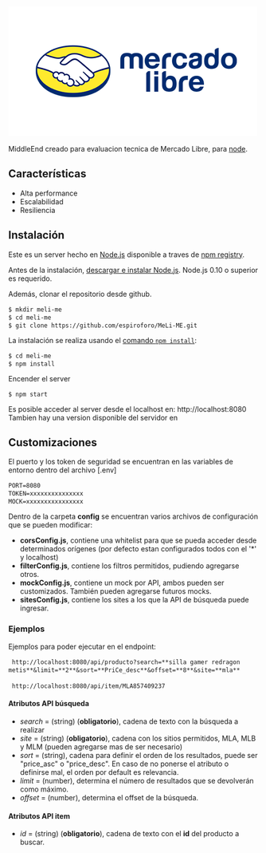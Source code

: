 ![Mercadolibre Logo](/public/images/mercadolibre.png)

  MiddleEnd creado para evaluacion tecnica de Mercado Libre, para [node](http://nodejs.org).




## Características

  * Alta performance
  * Escalabilidad
  * Resiliencia



## Instalación

Este es un server hecho en [Node.js](https://nodejs.org/en/) disponible a traves de [npm registry](https://www.npmjs.com/).

Antes de la instalación, [descargar e instalar Node.js](https://nodejs.org/en/download/).
Node.js 0.10 o superior es requerido.

Además, clonar el repositorio desde github.

```console
$ mkdir meli-me
$ cd meli-me
$ git clone https://github.com/espiroforo/MeLi-ME.git
```

La instalación se realiza usando el [comando `npm install`](https://docs.npmjs.com/getting-started/installing-npm-packages-locally):

```console
$ cd meli-me
$ npm install
```

Encender el server

```console
$ npm start
```
Es posible acceder al server desde el localhost en: http://localhost:8080
Tambien hay una version disponible del servidor en 



## Customizaciones

El puerto y los token de seguridad se encuentran en las variables de entorno dentro del archivo [.env]

```console
PORT=8080
TOKEN=xxxxxxxxxxxxxxx
MOCK=xxxxxxxxxxxxxxxx
```

Dentro de la carpeta **config** se encuentran varios archivos de configuración que se pueden modificar:

 * **corsConfig.js**, contiene una whitelist para que se pueda acceder desde determinados orígenes (por defecto estan configurados todos con el '*' y localhost)
 * **filterConfig.js**, contiene los filtros permitidos, pudiendo agregarse otros.
 * **mockConfig.js**, contiene un mock por API, ambos pueden ser customizados. También pueden agregarse futuros mocks.
 * **sitesConfig.js**, contiene los sites a los que la API de búsqueda puede ingresar.





### Ejemplos

Ejemplos para poder ejecutar en el endpoint:

```console
 http://localhost:8080/api/producto?search=**silla gamer redragon metis**&limit=**2**&sort=**PriCe_desc**&offset=**8**&site=**mla**
 
 http://localhost:8080/api/item/MLA857409237
```

#### Atributos API búsqueda
* *search* = (string) (**obligatorio**), cadena de texto con la búsqueda a realizar
* *site* = (string) (**obligatorio**), cadena con los sitios permitidos, MLA, MLB y MLM (pueden agregarse mas de ser necesario)
* *sort* = (string), cadena para definir el orden de los resultados, puede ser "price_asc" o "price_desc". En caso de no ponerse el atributo o definirse mal, el orden por default es relevancia.
* *limit* = (number), determina el número de resultados que se devolverán como máximo.
* *offset* = (number), determina el offset de la búsqueda.

#### Atributos API item
* *id* = (string) (**obligatorio**), cadena de texto con el **id** del producto a buscar.
